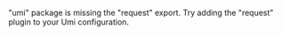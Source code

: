 "umi" package is missing the "request" export. Try adding the "request" plugin to your Umi configuration.
